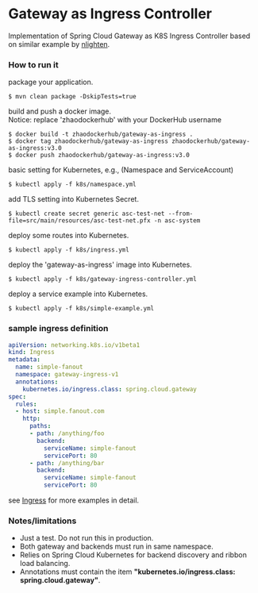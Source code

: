 # Gateway as Ingress Controller
Implementation of Spring Cloud Gateway as K8S Ingress Controller based on similar example by [nlighten](https://github.com/nlighten/spring-cloud-gateway-ingress).

### How to run it

package your application.

```
$ mvn clean package -DskipTests=true
```

build and push a docker image. \
Notice: replace 'zhaodockerhub' with your DockerHub username

```
$ docker build -t zhaodockerhub/gateway-as-ingress .
$ docker tag zhaodockerhub/gateway-as-ingress zhaodockerhub/gateway-as-ingress:v3.0
$ docker push zhaodockerhub/gateway-as-ingress:v3.0
```

basic setting for Kubernetes, e.g., (Namespace and ServiceAccount)
```
$ kubectl apply -f k8s/namespace.yml
```

add TLS setting into Kubernetes Secret.
```
$ kubectl create secret generic asc-test-net --from-file=src/main/resources/asc-test-net.pfx -n asc-system
```

deploy some routes into Kubernetes.

```
$ kubectl apply -f k8s/ingress.yml
```

deploy the 'gateway-as-ingress' image into Kubernetes.

```
$ kubectl apply -f k8s/gateway-ingress-controller.yml
```

deploy a service example into Kubernetes.

```
$ kubectl apply -f k8s/simple-example.yml
```

### sample ingress definition

```yaml
apiVersion: networking.k8s.io/v1beta1
kind: Ingress
metadata:
  name: simple-fanout
  namespace: gateway-ingress-v1
  annotations:
    kubernetes.io/ingress.class: spring.cloud.gateway
spec:
  rules:
  - host: simple.fanout.com
    http:
      paths:
      - path: /anything/foo
        backend:
          serviceName: simple-fanout
          servicePort: 80
      - path: /anything/bar
        backend:
          serviceName: simple-fanout
          servicePort: 80
```

see [Ingress](https://kubernetes.io/docs/concepts/services-networking/ingress/) for more examples in detail.

### Notes/limitations
* Just a test. Do not run this in production.
* Both gateway and backends must run in same namespace.
* Relies on Spring Cloud Kubernetes for backend discovery and ribbon load balancing.
* Annotations must contain the item **"kubernetes.io/ingress.class: spring.cloud.gateway"**.
